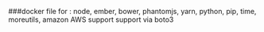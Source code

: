 ###docker file for : node, ember, bower, phantomjs, yarn, python, pip, time, moreutils, amazon AWS support support via boto3
